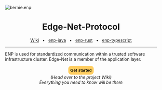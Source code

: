 ![bernie.enp](http://christian-bernstein.de/cdn/bernie/enp-github-banner.png)

<div align="center">
    <h1>Edge-Net-Protocol</h1>
<!--
    <a href="https://www.npmjs.com/package/prisma"><img src="https://img.shields.io/npm/v/prisma.svg?style=flat" /></a>
    <a href="https://github.com/prisma/prisma/blob/main/CONTRIBUTING.md"><img src="https://img.shields.io/badge/PRs-welcome-brightgreen.svg" /></a>
    <a href="https://github.com/prisma/prisma/blob/main/LICENSE"><img src="https://img.shields.io/badge/license-Apache%202-blue" /></a>
    <a href="https://slack.prisma.io/"><img src="https://img.shields.io/badge/chat-on%20slack-blue.svg" /></a>
    <br />
    <br />
-->
    <a href="https://github.com/prisma/prisma-examples/">Wiki</a>
    <span>&nbsp;&nbsp;•&nbsp;&nbsp;</span>
    <a href="https://www.prisma.io/docs/getting-started/quickstart">enp-java</a>
    <span>&nbsp;&nbsp;•&nbsp;&nbsp;</span>
    <a href="https://www.prisma.io/">enp-rust</a>
    <span>&nbsp;&nbsp;•&nbsp;&nbsp;</span>
    <a href="https://www.prisma.io/docs/">enp-typescript</a>
    <br />
    <hr />
</div>

ENP is used for standardized communication within a trusted software infrastructure cluster.
Edge-Net is a member of the application layer.  



<div align="center" style="display: flex; flex-direction: column">
    <a href="https://github.com/christian-bernstein/edge-net-protocol-specification/wiki">
        <button style="background-color: #FFCE61; border: none; border-radius: 9px; padding: 7px; cursor: pointer"><b>Get started</b></button>
    </a>
    <i>(Head over to the project Wiki)<br>Everything you need to know will be there</i>
</div>
